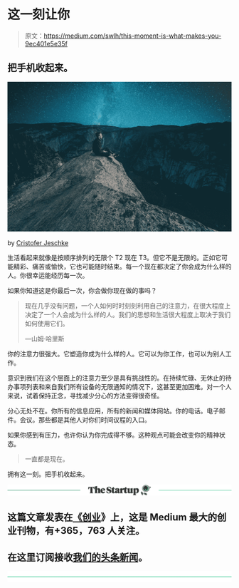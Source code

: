 # 这一刻让你

> 原文：<https://medium.com/swlh/this-moment-is-what-makes-you-9ec401e5e35f>

## 把手机收起来。

![](img/3a5a670b891422874b988a9e0a855ed3.png)

by [Cristofer Jeschke](https://unsplash.com/@cristofer?utm_source=medium&utm_medium=referral)

生活看起来就像是按顺序排列的无限个 T2 现在 T3。但它不是无限的。正如它可能精彩、痛苦或愉快，它也可能随时结束。每一个现在都决定了你会成为什么样的人。你很幸运能经历每一次。

如果你知道这是你最后一次，你会做你现在做的事吗？

> 现在几乎没有问题，一个人如何时时刻刻利用自己的注意力，在很大程度上决定了一个人会成为什么样的人。我们的思想和生活很大程度上取决于我们如何使用它们。
> 
> —山姆·哈里斯

你的注意力很强大。它塑造你成为什么样的人。它可以为你工作，也可以为别人工作。

意识到我们在这个层面上的注意力至少是具有挑战性的。在持续忙碌、无休止的待办事项列表和来自我们所有设备的无限通知的情况下，这甚至更加困难。对一个人来说，试着保持正念，寻找减少分心的方法变得很奇怪。

分心无处不在。你所有的信息应用，所有的新闻和媒体网站。你的电话。电子邮件。会议。那些都是其他人对你们时间议程的入口。

如果你感到有压力，也许你认为你完成得不够。这种观点可能会改变你的精神状态。

> 一直都是现在。

拥有这一刻。把手机收起来。

[![](img/308a8d84fb9b2fab43d66c117fcc4bb4.png)](https://medium.com/swlh)

## 这篇文章发表在[《创业](https://medium.com/swlh)》上，这是 Medium 最大的创业刊物，有+365，763 人关注。

## 在这里订阅接收[我们的头条新闻](http://growthsupply.com/the-startup-newsletter/)。

[![](img/b0164736ea17a63403e660de5dedf91a.png)](https://medium.com/swlh)